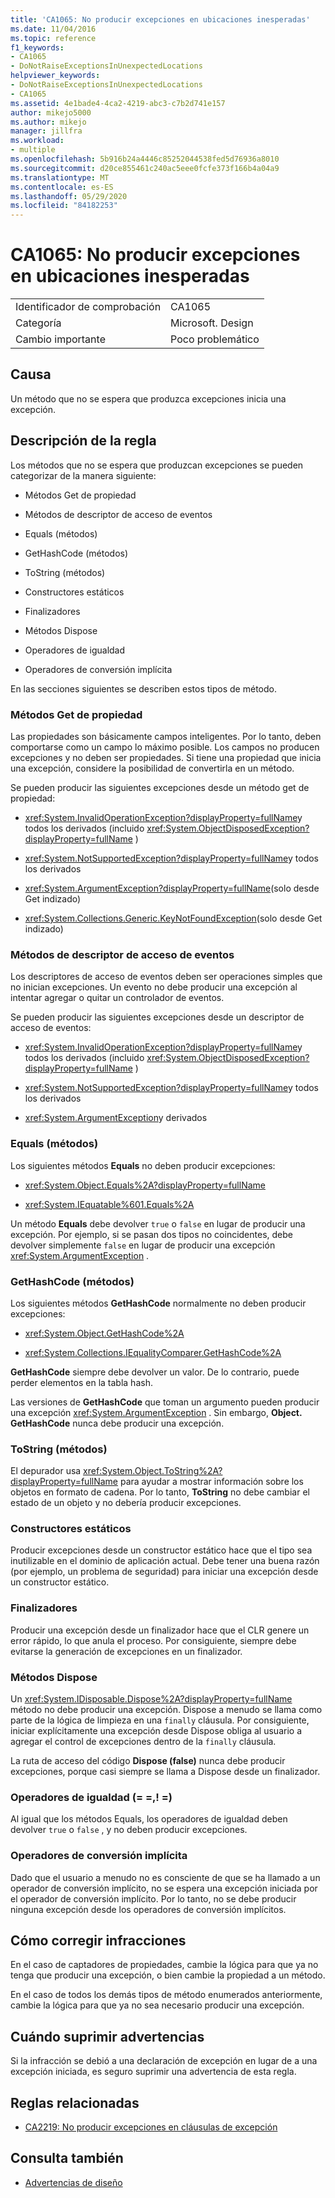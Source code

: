 ```yaml
---
title: 'CA1065: No producir excepciones en ubicaciones inesperadas'
ms.date: 11/04/2016
ms.topic: reference
f1_keywords:
- CA1065
- DoNotRaiseExceptionsInUnexpectedLocations
helpviewer_keywords:
- DoNotRaiseExceptionsInUnexpectedLocations
- CA1065
ms.assetid: 4e1bade4-4ca2-4219-abc3-c7b2d741e157
author: mikejo5000
ms.author: mikejo
manager: jillfra
ms.workload:
- multiple
ms.openlocfilehash: 5b916b24a4446c85252044538fed5d76936a8010
ms.sourcegitcommit: d20ce855461c240ac5eee0fcfe373f166b4a04a9
ms.translationtype: MT
ms.contentlocale: es-ES
ms.lasthandoff: 05/29/2020
ms.locfileid: "84182253"
---
```

# <a name="ca1065-do-not-raise-exceptions-in-unexpected-locations"></a>CA1065: No producir excepciones en ubicaciones inesperadas

|||
|-|-|
|Identificador de comprobación|CA1065|
|Categoría|Microsoft. Design|
|Cambio importante|Poco problemático|

## <a name="cause"></a>Causa

Un método que no se espera que produzca excepciones inicia una excepción.

## <a name="rule-description"></a>Descripción de la regla

Los métodos que no se espera que produzcan excepciones se pueden categorizar de la manera siguiente:

- Métodos Get de propiedad

- Métodos de descriptor de acceso de eventos

- Equals (métodos)

- GetHashCode (métodos)

- ToString (métodos)

- Constructores estáticos

- Finalizadores

- Métodos Dispose

- Operadores de igualdad

- Operadores de conversión implícita

En las secciones siguientes se describen estos tipos de método.

### <a name="property-get-methods"></a>Métodos Get de propiedad

Las propiedades son básicamente campos inteligentes. Por lo tanto, deben comportarse como un campo lo máximo posible. Los campos no producen excepciones y no deben ser propiedades. Si tiene una propiedad que inicia una excepción, considere la posibilidad de convertirla en un método.

Se pueden producir las siguientes excepciones desde un método get de propiedad:

- <xref:System.InvalidOperationException?displayProperty=fullName>y todos los derivados (incluido <xref:System.ObjectDisposedException?displayProperty=fullName> )

- <xref:System.NotSupportedException?displayProperty=fullName>y todos los derivados

- <xref:System.ArgumentException?displayProperty=fullName>(solo desde Get indizado)

- <xref:System.Collections.Generic.KeyNotFoundException>(solo desde Get indizado)

### <a name="event-accessor-methods"></a>Métodos de descriptor de acceso de eventos

Los descriptores de acceso de eventos deben ser operaciones simples que no inician excepciones. Un evento no debe producir una excepción al intentar agregar o quitar un controlador de eventos.

Se pueden producir las siguientes excepciones desde un descriptor de acceso de eventos:

- <xref:System.InvalidOperationException?displayProperty=fullName>y todos los derivados (incluido <xref:System.ObjectDisposedException?displayProperty=fullName> )

- <xref:System.NotSupportedException?displayProperty=fullName>y todos los derivados

- <xref:System.ArgumentException>y derivados

### <a name="equals-methods"></a>Equals (métodos)

Los siguientes métodos **Equals** no deben producir excepciones:

- <xref:System.Object.Equals%2A?displayProperty=fullName>

- <xref:System.IEquatable%601.Equals%2A>

Un método **Equals** debe devolver `true` o `false` en lugar de producir una excepción. Por ejemplo, si se pasan dos tipos no coincidentes, debe devolver simplemente `false` en lugar de producir una excepción <xref:System.ArgumentException> .

### <a name="gethashcode-methods"></a>GetHashCode (métodos)

Los siguientes métodos **GetHashCode** normalmente no deben producir excepciones:

- <xref:System.Object.GetHashCode%2A>

- <xref:System.Collections.IEqualityComparer.GetHashCode%2A>

**GetHashCode** siempre debe devolver un valor. De lo contrario, puede perder elementos en la tabla hash.

Las versiones de **GetHashCode** que toman un argumento pueden producir una excepción <xref:System.ArgumentException> . Sin embargo, **Object. GetHashCode** nunca debe producir una excepción.

### <a name="tostring-methods"></a>ToString (métodos)

El depurador usa <xref:System.Object.ToString%2A?displayProperty=fullName> para ayudar a mostrar información sobre los objetos en formato de cadena. Por lo tanto, **ToString** no debe cambiar el estado de un objeto y no debería producir excepciones.

### <a name="static-constructors"></a>Constructores estáticos

Producir excepciones desde un constructor estático hace que el tipo sea inutilizable en el dominio de aplicación actual. Debe tener una buena razón (por ejemplo, un problema de seguridad) para iniciar una excepción desde un constructor estático.

### <a name="finalizers"></a>Finalizadores

Producir una excepción desde un finalizador hace que el CLR genere un error rápido, lo que anula el proceso. Por consiguiente, siempre debe evitarse la generación de excepciones en un finalizador.

### <a name="dispose-methods"></a>Métodos Dispose

Un <xref:System.IDisposable.Dispose%2A?displayProperty=fullName> método no debe producir una excepción. Dispose a menudo se llama como parte de la lógica de limpieza en una `finally` cláusula. Por consiguiente, iniciar explícitamente una excepción desde Dispose obliga al usuario a agregar el control de excepciones dentro de la `finally` cláusula.

La ruta de acceso del código **Dispose (false)** nunca debe producir excepciones, porque casi siempre se llama a Dispose desde un finalizador.

### <a name="equality-operators--"></a>Operadores de igualdad (= =,! =)

Al igual que los métodos Equals, los operadores de igualdad deben devolver `true` o `false` , y no deben producir excepciones.

### <a name="implicit-cast-operators"></a>Operadores de conversión implícita

Dado que el usuario a menudo no es consciente de que se ha llamado a un operador de conversión implícito, no se espera una excepción iniciada por el operador de conversión implícito. Por lo tanto, no se debe producir ninguna excepción desde los operadores de conversión implícitos.

## <a name="how-to-fix-violations"></a>Cómo corregir infracciones

En el caso de captadores de propiedades, cambie la lógica para que ya no tenga que producir una excepción, o bien cambie la propiedad a un método.

En el caso de todos los demás tipos de método enumerados anteriormente, cambie la lógica para que ya no sea necesario producir una excepción.

## <a name="when-to-suppress-warnings"></a>Cuándo suprimir advertencias

Si la infracción se debió a una declaración de excepción en lugar de a una excepción iniciada, es seguro suprimir una advertencia de esta regla.

## <a name="related-rules"></a>Reglas relacionadas

- [CA2219: No producir excepciones en cláusulas de excepción](../code-quality/ca2219.md)

## <a name="see-also"></a>Consulta también

- [Advertencias de diseño](../code-quality/design-warnings.md)
